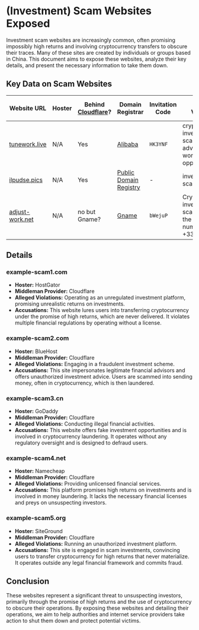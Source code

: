 # (Investment) Scam Websites Exposed

Investment scam websites are increasingly common, often promising impossibly high returns and involving cryptocurrency transfers to obscure their traces. Many of these sites are created by individuals or groups based in China. This document aims to expose these websites, analyze their key details, and present the necessary information to take them down.

## Key Data on Scam Websites

| Website URL          | Hoster         | Behind [Cloudflare](https://www.cloudflare.com/trust-hub/reporting-abuse)? | Domain Registrar | Invitation Code | Alleged Violations | Impersonations / brand infringements |
|----------------------|----------------|--------------------|------------------|-----------------|--------------------------------------|-------------------------------------------|
| [tunework.live](https://tunework.live) | N/A | Yes | [Alibaba](https://www.alibabacloud.com/domain) | `HK3YNF` | cryptocurrency investment scam advertised as a work opportunity | alleges to be partners with Google, Apple, Microsoft, Meta, TikTok, and |
| [ilpudse.pics](https://ilpudse.pics) | N/A | Yes | [Public Domain Registry](https://publicdomainregistry.com) | - | investment scam | pretends to be the magazine [Spiegel](https://www.spiegel.de) |
| [adjust-work.net](https://www.adjust-work.net) | N/A | no but Gname? | [Gname](https://www.gname.com) | `bWejuP` | Cryptocurrency investment scam involving the Telegram number +33745348532 | Using the name and logo of [adjust.com](https://www.adjust.com) |

## Details

### example-scam1.com
- **Hoster:** HostGator
- **Middleman Provider:** Cloudflare
- **Alleged Violations:** Operating as an unregulated investment platform, promising unrealistic returns on investments.
- **Accusations:** This website lures users into transferring cryptocurrency under the promise of high returns, which are never delivered. It violates multiple financial regulations by operating without a license.

### example-scam2.com
- **Hoster:** BlueHost
- **Middleman Provider:** Cloudflare
- **Alleged Violations:** Engaging in a fraudulent investment scheme.
- **Accusations:** This site impersonates legitimate financial advisors and offers unauthorized investment advice. Users are scammed into sending money, often in cryptocurrency, which is then laundered.

### example-scam3.cn
- **Hoster:** GoDaddy
- **Middleman Provider:** Cloudflare
- **Alleged Violations:** Conducting illegal financial activities.
- **Accusations:** This website offers fake investment opportunities and is involved in cryptocurrency laundering. It operates without any regulatory oversight and is designed to defraud users.

### example-scam4.net
- **Hoster:** Namecheap
- **Middleman Provider:** Cloudflare
- **Alleged Violations:** Providing unlicensed financial services.
- **Accusations:** This platform promises high returns on investments and is involved in money laundering. It lacks the necessary financial licenses and preys on unsuspecting investors.

### example-scam5.org
- **Hoster:** SiteGround
- **Middleman Provider:** Cloudflare
- **Alleged Violations:** Running an unauthorized investment platform.
- **Accusations:** This site is engaged in scam investments, convincing users to transfer cryptocurrency for high returns that never materialize. It operates outside any legal financial framework and commits fraud.

## Conclusion

These websites represent a significant threat to unsuspecting investors, primarily through the promise of high returns and the use of cryptocurrency to obscure their operations. By exposing these websites and detailing their operations, we aim to help authorities and internet service providers take action to shut them down and protect potential victims.


